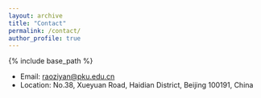 ```yaml
---
layout: archive
title: "Contact"
permalink: /contact/
author_profile: true
---
```


{% include base_path %}

- Email: raoziyan@pku.edu.cn
- Location: No.38, Xueyuan Road, Haidian District, Beijing 100191, China

